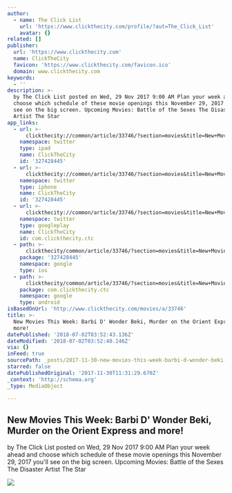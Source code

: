 ```yaml
---
author:
  - name: The Click List
    url: 'https://www.clickthecity.com/profile/?aut=The_Click_List'
    avatar: {}
related: []
publisher:
  url: 'https://www.clickthecity.com'
  name: ClickTheCity
  favicon: 'https://www.clickthecity.com/favicon.ico'
  domain: www.clickthecity.com
keywords:
  - ''
description: >-
  by The Click List posted on Wed, 29 Nov 2017 9:00 AM Plan your week ahead and
  choose which schedule of these movie openings this November 29, 2017 you'll
  see on the big screen. Upcoming Movies: Battle of the Sexes The Disaster
  Artist The Star
app_links:
  - url: >-
      clickthecity://common/article/33746/?section=movies&title=New+Movies+This+Week%3A+Barbi+D%27+Wonder+Beki%2C+Murder+on+the+Orient+Express+and+more%21
    namespace: twitter
    type: ipad
    name: ClickTheCity
    id: '327428445'
  - url: >-
      clickthecity://common/article/33746/?section=movies&title=New+Movies+This+Week%3A+Barbi+D%27+Wonder+Beki%2C+Murder+on+the+Orient+Express+and+more%21
    namespace: twitter
    type: iphone
    name: ClickTheCity
    id: '327428445'
  - url: >-
      clickthecity://common/article/33746/?section=movies&title=New+Movies+This+Week%3A+Barbi+D%27+Wonder+Beki%2C+Murder+on+the+Orient+Express+and+more%21
    namespace: twitter
    type: googleplay
    name: ClickTheCity
    id: com.clickthecity.ctc
  - path: >-
      clickthecity/common/article/33746/?section=movies&title=New+Movies+This+Week%3A+Barbi+D%27+Wonder+Beki%2C+Murder+on+the+Orient+Express+and+more%21
    package: '327428445'
    namespace: google
    type: ios
  - path: >-
      clickthecity/common/article/33746/?section=movies&title=New+Movies+This+Week%3A+Barbi+D%27+Wonder+Beki%2C+Murder+on+the+Orient+Express+and+more%21
    package: com.clickthecity.ctc
    namespace: google
    type: android
isBasedOnUrl: 'http://www.clickthecity.com/movies/a/33746'
title: >-
  New Movies This Week: Barbi D' Wonder Beki, Murder on the Orient Express and
  more!
datePublished: '2018-07-02T03:52:43.136Z'
dateModified: '2018-07-02T03:52:40.146Z'
via: {}
inFeed: true
sourcePath: _posts/2017-11-30-new-movies-this-week-barbi-d-wonder-beki-murder-on-the-or.md
starred: false
datePublishedOriginal: '2017-11-30T11:31:29.670Z'
_context: 'http://schema.org'
_type: MediaObject

---
```

<article style=""><h1>New Movies This Week: Barbi D' Wonder Beki, Murder on the Orient Express and more!</h1><p>by The Click List posted on Wed, 29 Nov 2017 9:00 AM Plan your week ahead and choose which schedule of these movie openings this November 29, 2017 you'll see on the big screen. Upcoming Movies: Battle of the Sexes The Disaster Artist The Star</p><img src="https://cdn1.clickthecity.com/images/articles/600/33746.jpg" /></article>